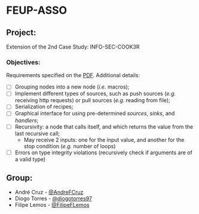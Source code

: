 # FEUP-ASSO

## Project:
Extension of the 2nd Case Study: INFO-SEC-COOK3R

### Objectives:
Requirements specified on the [PDF](./docs/InfoSecCooker.pdf).
Additional details:
- [ ] Grouping nodes into a new node (_i.e._ macros);
- [ ] Implement different types of sources, such as push sources (_e.g._ receiving http requests) or pull sources (_e.g._ reading from file);
- [ ] Serialization of recipes;
- [ ] Graphical interface for using pre-determined _sources_, _sinks_, and _handlers_;
- [ ] Recursivity: a node that calls itself, and which returns the value from the last recursive call;
  - May receive 2 inputs: one for the input value, and another for the stop condition (_e.g._ number of loops)
- [ ] Errors on type integrity violations (recursively check if arguments are of a valid type)

## Group:
* André Cruz - [@AndreFCruz](https://github.com/AndreFCruz)
* Diogo Torres - [@diogotorres97](https://github.com/diogotorres97)
* Filipe Lemos - [@FilipeFLemos](https://github.com/FilipeFLemos)
